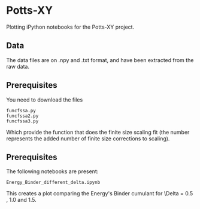 # Potts-XY

Plotting iPython notebooks for the Potts-XY project.

## Data

The data files are on .npy and .txt format, and have been extracted from the raw data.

## Prerequisites

You need to download the files

```
funcfssa.py
funcfssa2.py
funcfssa3.py
```

Which provide the function that does the finite size scaling fit (the number represents the added number of finite size corrections to scaling).

## Prerequisites

The following notebooks are present:

```
Energy_Binder_different_delta.ipynb
```

This creates a plot comparing the Energy's Binder cumulant for \Delta = 0.5 , 1.0 and 1.5. 
